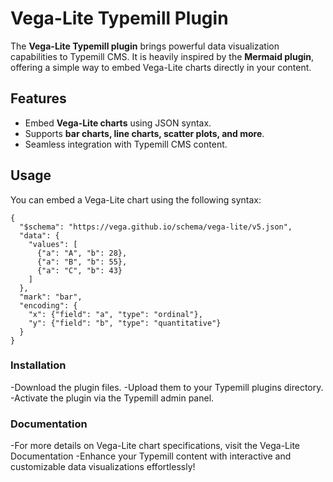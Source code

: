 # Vega-Lite Typemill Plugin

The **Vega-Lite Typemill plugin** brings powerful data visualization capabilities to Typemill CMS. It is heavily inspired by the **Mermaid plugin**, offering a simple way to embed Vega-Lite charts directly in your content.

## Features
- Embed **Vega-Lite charts** using JSON syntax.
- Supports **bar charts, line charts, scatter plots, and more**.
- Seamless integration with Typemill CMS content.

## Usage

You can embed a Vega-Lite chart using the following syntax:

```vega-lite
{
  "$schema": "https://vega.github.io/schema/vega-lite/v5.json",
  "data": {
    "values": [
      {"a": "A", "b": 28},
      {"a": "B", "b": 55},
      {"a": "C", "b": 43}
    ]
  },
  "mark": "bar",
  "encoding": {
    "x": {"field": "a", "type": "ordinal"},
    "y": {"field": "b", "type": "quantitative"}
  }
}
```
### Installation
-Download the plugin files.
-Upload them to your Typemill plugins directory.
-Activate the plugin via the Typemill admin panel.

### Documentation
-For more details on Vega-Lite chart specifications, visit the Vega-Lite Documentation
-Enhance your Typemill content with interactive and customizable data visualizations effortlessly!
